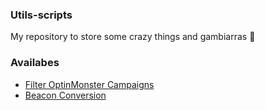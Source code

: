### Utils-scripts
My repository to store some crazy things and gambiarras :rocket:

### Availabes
 - [Filter OptinMonster Campaigns](filter-optinmonster-campaigns.md)
 - [Beacon Conversion](beacon-conversion.md)
